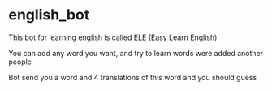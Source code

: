 # english_bot
This bot for learning english is called ELE (Easy Learn English)

You can add any word you want, and try to learn words were added another people

Bot send you a word and 4 translations of this word and you should guess
